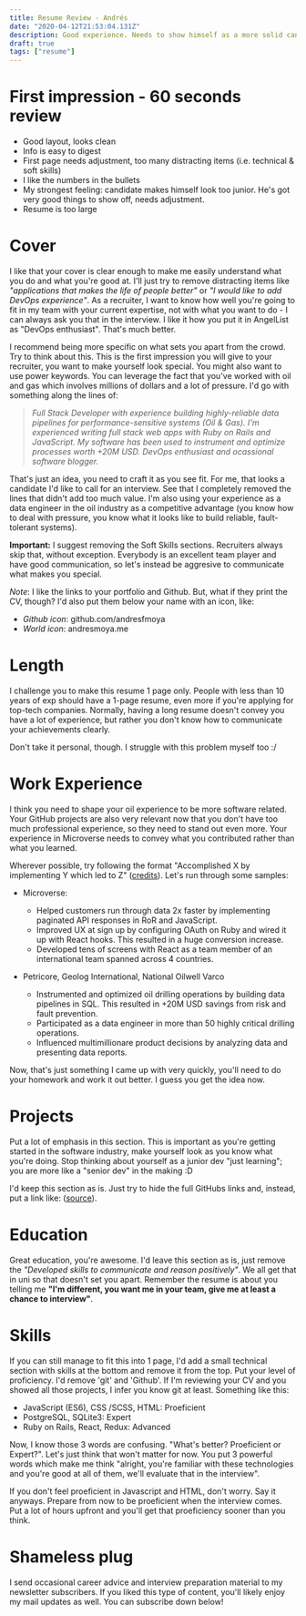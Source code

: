 ```yaml
---
title: Resume Review - Andrés
date: "2020-04-12T21:53:04.131Z"
description: Good experience. Needs to show himself as a more solid candidate.
draft: true
tags: ["resume"]
---
```


# First impression - 60 seconds review

- Good layout, looks clean
- Info is easy to digest
- First page needs adjustment, too many distracting items (i.e. technical & soft skills)
- I like the numbers in the bullets
- My strongest feeling: candidate makes himself look too junior. He's got very good things to show off, needs adjustment.
- Resume is too large

# Cover

I like that your cover is clear enough to make me easily understand what you do and what you're good at. I'll just try to remove distracting items like *"applications that makes the life of people better"* or *"I would like to add DevOps experience"*. As a recruiter, I want to know how well you're going to fit in my team with your current expertise, not with what you want to do - I can always ask you that in the interview. I like it how you put it in AngelList as "DevOps enthusiast". That's much better.

I recommend being more specific on what sets you apart from the crowd. Try to think about this. This is the first impression you will give to your recruiter, you want to make yourself look special. You might also want to use power keywords. You can leverage the fact that you've worked with oil and gas which involves millions of dollars and a lot of pressure. I'd go with something along the lines of:

> *Full Stack Developer with experience building highly-reliable data pipelines for performance-sensitive systems (Oil & Gas). I'm experienced writing full stack web apps with Ruby on Rails and JavaScript. My software has been used to instrument and optimize processes worth +20M USD. DevOps enthusiast and ocassional software blogger.*

That's just an idea, you need to craft it as you see fit. For me, that looks a candidate I'd like to call for an interview. See that I completely removed the lines that didn't add too much value. I'm also using your experience as a data engineer in the oil industry as a competitive advantage (you know how to deal with pressure, you know what it looks like to build reliable, fault-tolerant systems).

**Important:** I suggest removing the Soft Skills sections. Recruiters always skip that, without exception. Everybody is an excellent team player and have good communication, so let's instead be aggresive to communicate what makes you special.

*Note*: I like the links to your portfolio and Github. But, what if they print the CV, though? I'd also put them below your name with an icon, like:
  - *Github icon*: github.com/andresfmoya
  - *World icon*: andresmoya.me

# Length

I challenge you to make this resume 1 page only. People with less than 10 years of exp should have a 1-page resume, even more if you're applying for top-tech companies. Normally, having a long resume doesn't convey you have a lot of experience, but rather you don't know how to communicate your achievements clearly.

Don't take it personal, though. I struggle with this problem myself too :/

# Work Experience

I think you need to shape your oil experience to be more software related. Your GitHub projects are also very relevant now that you don't have too much professional experience, so they need to stand out even more. Your experience in Microverse needs to convey what you contributed rather than what you learned.

Wherever possible, try following the format "Accomplished X by implementing Y which led to Z" ([credits](https://www.amazon.com/-/es/Gayle-Laakmann-McDowell/dp/0984782850)). Let's run through some samples:

* Microverse:
  - Helped customers run through data 2x faster by implementing paginated API responses in RoR and JavaScript.
  - Improved UX at sign up by configuring OAuth on Ruby and wired it up with React hooks. This resulted in a huge conversion increase.
  - Developed tens of screens with React as a team member of an international team spanned across 4 countries.

* Petricore, Geolog International, National Oilwell Varco
  - Instrumented and optimized oil drilling operations by building data pipelines in SQL. This resulted in +20M USD savings from risk and fault prevention.
  - Participated as a data engineer in more than 50 highly critical drilling operations.
  - Influenced multimillionare product decisions by analyzing data and presenting data reports.

Now, that's just something I came up with very quickly, you'll need to do your homework and work it out better. I guess you get the idea now.

# Projects

Put a lot of emphasis in this section. This is important as you're getting started in the software industry, make yourself look as you know what you're doing. Stop thinking about yourself as a junior dev "just learning"; you are more like a "senior dev" in the making :D

I'd keep this section as is. Just try to hide the full GitHubs links and, instead, put a link like: ([source](https://github.com/AndresFMoya/ror-booking_cinema_frontend)).

# Education

Great education, you're awesome. I'd leave this section as is, just remove the *"Developed skills to communicate and reason positively"*. We all get that in uni so that doesn't set you apart. Remember the resume is about you telling me **"I'm different, you want me in your team, give me at least a chance to interview"**.

# Skills

If you can still manage to fit this into 1 page, I'd add a small technical section with skills at the bottom and remove it from the top. Put your level of proficiency. I'd remove 'git' and 'Github'. If I'm reviewing your CV and you showed all those projects, I infer you know git at least. Something like this:

  - JavaScript (ES6), CSS /SCSS, HTML: Proeficient
  - PostgreSQL, SQLite3: Expert
  - Ruby on Rails, React, Redux: Advanced

Now, I know those 3 words are confusing. "What's better? Proeficient or Expert?". Let's just think that won't matter for now. You put 3 powerful words which make me think "alright, you're familiar with these technologies and you're good at all of them, we'll evaluate that in the interview".

If you don't feel proeficient in Javascript and HTML, don't worry. Say it anyways. Prepare from now to be proeficient when the interview comes. Put a lot of hours upfront and you'll get that proeficiency sooner than you think.

<div class="divider"></div>

# Shameless plug

I send occasional career advice and interview preparation material to my newsletter subscribers. If you liked this type of content, you'll likely enjoy my mail updates as well. You can subscribe down below!
